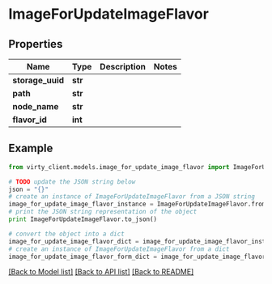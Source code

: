 # ImageForUpdateImageFlavor


## Properties

Name | Type | Description | Notes
------------ | ------------- | ------------- | -------------
**storage_uuid** | **str** |  | 
**path** | **str** |  | 
**node_name** | **str** |  | 
**flavor_id** | **int** |  | 

## Example

```python
from virty_client.models.image_for_update_image_flavor import ImageForUpdateImageFlavor

# TODO update the JSON string below
json = "{}"
# create an instance of ImageForUpdateImageFlavor from a JSON string
image_for_update_image_flavor_instance = ImageForUpdateImageFlavor.from_json(json)
# print the JSON string representation of the object
print ImageForUpdateImageFlavor.to_json()

# convert the object into a dict
image_for_update_image_flavor_dict = image_for_update_image_flavor_instance.to_dict()
# create an instance of ImageForUpdateImageFlavor from a dict
image_for_update_image_flavor_form_dict = image_for_update_image_flavor.from_dict(image_for_update_image_flavor_dict)
```
[[Back to Model list]](../README.md#documentation-for-models) [[Back to API list]](../README.md#documentation-for-api-endpoints) [[Back to README]](../README.md)


